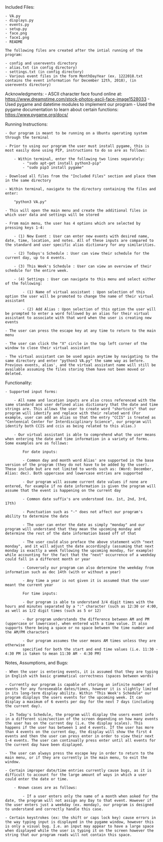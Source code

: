 Included Files:

    - VA.py
    - displays.py
    - events.py
    - setup.py
    - face.png
    - face1.png
    - README

    The following files are created after the intial running of the program:

    - config and userevents directory
    - alias.txt (in config directory)
    - settings.txt (in config directory)
    - Various event files in the form MonthDayYear (ex. 1222018.txt contains the event information for December 12th, 2018), (in userevents directory)


Acknowledgments:
    - ASCII character face found online at: 
      https://www.dreamstime.com/stock-photos-ascii-face-image1528033
    - Used pygame and datetime modules to implement our program
    - Used the pygame documentation to learn about certain functions:
      https://www.pygame.org/docs/


Running Instructions:

    - Our program is meant to be running on a Ubuntu operating system through the terminal

    - Prior to using our program the user must install pygame, this is most easily done using PIP, instructions to do so are as follows:

        - Within terminal, enter the following two lines separately:
            - "sudo apt-get install python3-pip"
            - "sudo pip3 install pygame"

    - Download all files from the "Included Files" section and place them in the same directory

    - Within terminal, navigate to the directory containing the files and enter:

        "python3 VA.py"

    - This will open the main menu and create the additional files in which user data and settings will be stored

    - From main menu, the user has 4 options which are selected by pressing keys 1-4:

        - (1) New Event : User can enter new events with desired name, date, time, location, and notes. All of these inputs are compared to the standard and user specific alias dictionary for any similarities.

        - (2) Todays's Schedule : User can view their schedule for the current day, up to 4 events.

        - (3) This Week's Schedule : User can view an overview of their schedule for the entire week.

        - (4) Settings : User can navigate to this menu and select either of the following:

            - (1) Name of virtual assistant : Upon selection of this option the user will be promoted to change the name of their virtual assistant

            - (2) Add Alias : Upon selection of this option the user will be prompted to enter a word followed by an alias for their virtual assistant to associate with that word when the user is creating new events

    - The user can press the escape key at any time to return to the main menu

    - The user can click the "X" circle in the top left corner of the window to close their virtual assistant

    - The virtual assistant can be used again anytime by navigating to the same directory and enter "python3 VA.py" the same way as before. Previous events, alias', and the virtual assistant name will still be available assuming the files storing them have not been moved or deleted.


Functionality:

    - Supported input forms:

        - All name and location inputs are also cross referenced with the same standard and user defined alias dictionary that the date and time strings are. This allows the user to create word "shortcuts" that our program will identify and replace with their related word (For example, user can add an alias so that the entry "CCIS" is treated as "Centennial Center for Interdisciplinary Science", our program will identify both CCIS and ccis as being related to this alias.)

        - Our virtual assistant is able to comprehend what the user means when entering the date and time information in a variety of forms. Some examples are as follows:

            For date inputs:

            - Common day and month word Alias' are supported in the base version of the program (they do not have to be added by the user). These include but are not limited to words such as: (Word: December, Alias: dec). Both uppercase and lowercase entries are supported

            - Our program will assume current date values if none are entered, for example if no date information is given the program will assume that the event is happening on the current day

            - Common date suffix's are understood (ex. 1st, 2nd, 3rd, 17th)

            - Punctuation such as "-" does not affect our program's ability to determine the date

            - The user can enter the date as simply "monday" and our program will understand that they mean the upcoming monday and determine the rest of the date information based off of that

            - The user could also preface the above statement with "next monday", and it will adjust the date accordingly (assuming that next monday is exactly a week following the upcoming monday, for example) while accounting for the fact that the "next" occurrence of a weekday could fall in a different month or year

            - Conversely our program can also determine the weekday from information such as dec 14th (with or without a year)

            - Any time a year is not given it is assumed that the user meant the current year

            For time inputs:

            - Our program is able to understand 3/4 digit times with the hours and minutes separated by a ":" character (such as 12:30 or 4:00, as well as 1/2 digit times (such as 5 or 12)

            - Our program understands the difference between AM and PM (uppercase or lowercase), when entered with a time value. It also supports there being a space or no space between the time number and the AM/PM characters

            - Our program assumes the user means AM times unless they are otherwise
            specified for both the start and end time values (i.e. 11:30 - 4:30 PM is taken to mean 11:30 AM - 4:30 PM)


Notes, Assumptions, and Bugs:

    - When the user is entering events, it is assumed that they are typing in English with basic grammatical correctness (spaces between words)

    - Currently our program is capable of storing an infinite number of events for any foreseeable dates/times, however it is slightly limited in its long-term display ability. Within "This Week's Schedule" our program displays the users events for the upcoming week. It can display a maximum of 6 events per day for the next 7 days (including the current day).

    - In Today's Schedule, the program will display the users event info in a different size/section of the screen depending on how many events the user has on the current day (i.e. the display scales). This happens if the user has between 1 and 4 events. If the user has more than 4 events on the current day, the display will show the first 4 events and then the user can press enter in order to view their next 1-4 events. The user can continually press enter until all events for the current day have been displayed.

    - The user can always press the escape key in order to return to the main menu, or if they are currently in the main menu, to exit the window.

    - Certain improper date/time entries currently cause bugs, as it is difficult to account for the large amount of ways in which a user could enter the date or time.

        - Known cases are as follows:

            - If a user enters only the name of a month when asked for the date, the program will not assign any Day to that event. However if the user enters just a weekday (ex. monday), our program is designed to understand and correctly handle this case.

    - Certain keystrokes (ex: the shift or caps lock key) cause errors in the way typing input is displayed in the pygame window, however this is only a visual bug. I.e. an input may appear to have a large space when displayed while the user is typing it on the screen however the string that our program reads will not contain this space.
